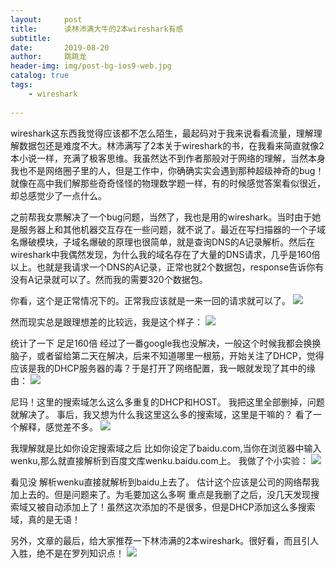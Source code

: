 ```yaml
---
layout:     post
title:      读林沛满大牛的2本wireshark有感
subtitle:   
date:       2019-08-20
author:     跳跳龙
header-img: img/post-bg-ios9-web.jpg
catalog: true
tags:
    - wireshark
            
---
```



wireshark这东西我觉得应该都不怎么陌生，最起码对于我来说看看流量，理解理解数据包还是难度不大。林沛满写了2本关于wireshark的书，在我看来简直就像2本小说一样，充满了极客思维。我虽然达不到作者那般对于网络的理解，当然本身我也不是网络圈子里的人，但是工作中，你确确实实会遇到那种超级神奇的bug！就像在高中我们解那些奇奇怪怪的物理数学题一样，有的时候感觉答案看似很近，却总感觉少了一点什么。

之前帮我女票解决了一个bug问题，当然了，我也是用的wireshark。当时由于她是服务器上和其他机器交互存在一些问题，就不说了。最近在写扫描器的一个子域名爆破模块，子域名爆破的原理也很简单，就是查询DNS的A记录解析。然后在wireshark中我偶然发现，为什么我的域名存在了大量的DNS请求，几乎是160倍以上。也就是我请求一个DNS的A记录，正常也就2个数据包，response告诉你有没有A记录就可以了。然而我的需要320个数据包。

你看，这个是正常情况下的。正常我应该就是一来一回的请求就可以了。
![](http://tiaotiaolong2.cn-bj.ufileos.com/blog22-01.jpg)

然而现实总是跟理想差的比较远，我是这个样子：
![](http://tiaotiaolong2.cn-bj.ufileos.com/blog22-02.jpg)

统计了一下 足足160倍
经过了一番google我也没解决，一般这个时候我都会换换脑子，或者留给第二天在解决，后来不知道哪里一根筋，开始关注了DHCP，觉得应该是我的DHCP服务器的毒？于是打开了网络配置，我一眼就发现了其中的缘由：
![](http://tiaotiaolong2.cn-bj.ufileos.com/blog22-03.jpg)

尼玛！这里的搜索域怎么这么多重复的DHCP和HOST。
我把这里全部删掉，问题就解决了。
事后，我又想为什么我这里这么多的搜索域，这里是干嘛的？
看了一个解释，感觉差不多。
![](http://tiaotiaolong2.cn-bj.ufileos.com/blog22-04.jpg)

我理解就是比如你设定搜索域之后 比如你设定了baidu.com,当你在浏览器中输入wenku,那么就直接解析到百度文库wenku.baidu.com上。
我做了个小实验：
![](http://tiaotiaolong2.cn-bj.ufileos.com/blog22-05.jpg)

看见没 解析wenku直接就解析到baidu上去了。
估计这个应该是公司的网络帮我加上去的。但是问题来了。为毛要加这么多啊
重点是我删了之后，没几天发现搜索域又被自动添加上了！虽然这次添加的不是很多，但是DHCP添加这么多搜索域，真的是无语！

另外，文章的最后，给大家推荐一下林沛满的2本wireshark。很好看，而且引人入胜，绝不是在罗列知识点！
![](http://tiaotiaolong.cn-bj.ufileos.com/wechatzanshangma.jpg)







